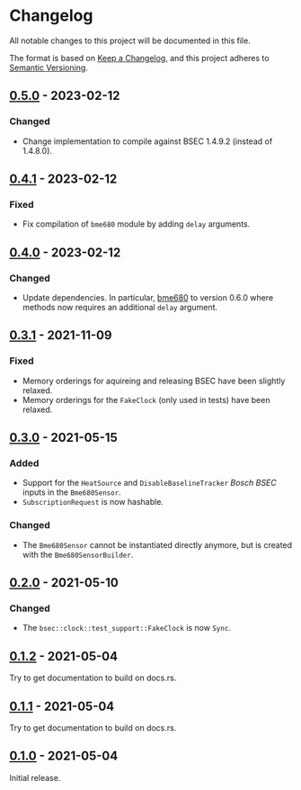 # Changelog
All notable changes to this project will be documented in this file.

The format is based on [Keep a Changelog](https://keepachangelog.com/en/1.0.0/),
and this project adheres to [Semantic Versioning](https://semver.org/spec/v2.0.0.html).

## [0.5.0] - 2023-02-12

### Changed

* Change implementation to compile against BSEC 1.4.9.2 (instead of 1.4.8.0).


## [0.4.1] - 2023-02-12

### Fixed

* Fix compilation of `bme680` module by adding `delay` arguments.


## [0.4.0] - 2023-02-12

### Changed

* Update dependencies. In particular, [bme680](https://crates.io/crates/bme680)
  to version 0.6.0 where methods now requires an additional `delay` argument.


## [0.3.1] - 2021-11-09

### Fixed

* Memory orderings for aquireing and releasing BSEC have been slightly relaxed.
* Memory orderings for the `FakeClock` (only used in tests) have been relaxed.


## [0.3.0] - 2021-05-15

### Added

* Support for the `HeatSource` and `DisableBaselineTracker` *Bosch BSEC* inputs
  in the `Bme680Sensor`.
* `SubscriptionRequest` is now hashable.

### Changed

* The `Bme680Sensor` cannot be instantiated directly anymore, but is created
  with the `Bme680SensorBuilder`.


## [0.2.0] - 2021-05-10

### Changed

* The `bsec::clock::test_support::FakeClock` is now `Sync`.


## [0.1.2] - 2021-05-04

Try to get documentation to build on docs.rs.


## [0.1.1] - 2021-05-04

Try to get documentation to build on docs.rs.


## [0.1.0] - 2021-05-04

Initial release.


[Unreleased]: https://github.com/jgosmann/bsec/compare/v0.5.0...HEAD
[0.5.0]: https://github.com/jgosmann/bsec/compare/v0.4.1...v0.5.0
[0.4.1]: https://github.com/jgosmann/bsec/compare/v0.4.0...v0.4.1
[0.4.0]: https://github.com/jgosmann/bsec/compare/v0.3.1...v0.4.0
[0.3.1]: https://github.com/jgosmann/bsec/compare/v0.3.0...v0.3.1
[0.3.0]: https://github.com/jgosmann/bsec/compare/v0.2.0...v0.3.0
[0.2.0]: https://github.com/jgosmann/bsec/compare/v0.1.2...v0.2.0
[0.1.2]: https://github.com/jgosmann/bsec/compare/v0.1.1...v0.1.2
[0.1.1]: https://github.com/jgosmann/bsec/compare/v0.1.0...v0.1.1
[0.1.0]: https://github.com/jgosmann/bsec/releases/tag/v0.1.0

